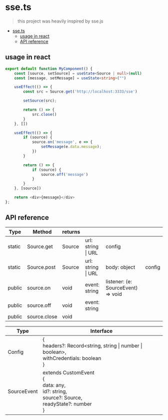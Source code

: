 # sse.ts
> this project was heavily inspired by sse.js

- [sse.ts](#ssets)
  - [usage in react](#usage-in-react)
  - [API reference](#api-reference)


## usage in react
```ts
export default function MyComponent() {
    const [source, setSource] = useState<Source | null>(null)
    const [message, setMessage] = useState<string>("")

    useEffect(() => {
        const src = Source.get('http://localhost:3333/sse')

        setSource(src);

        return () => {
            src.close()
        }
    }, [])

    useEffect(() => {
        if (source) {
            source.on('message', e => {
                setMessage(e.data.message);
            })
        }

        return () => {
            if (source) {
                source.off('message')
            }
        }
    }, [source])

    return <div>{message}</div>
};

```

## API reference

| Type   | Method      | returns |                    |                                    |        |
|--------|-------------|---------|--------------------|------------------------------------|--------|
| static | Source.get  | Source  | url: string \| URL | config                             |        |
| static | Source.post | Source  | url: string \| URL | body: object                       | config |
| public | source.on   | void    | event: string      | listener: (e: SourceEvent) => void |        |
| public | source.off  | void    | event: string      |                                    |        |
| public | source.close  | void    |      |                                    |        |

| Type        | Interface                                                                                                           |
|-------------|---------------------------------------------------------------------------------------------------------------------|
| Config      | { <br>  headers?: Record<string, string \| number \| boolean>, <br>  withCredentials: boolean <br>}                 |
| SourceEvent | extends CustomEvent <br>{ <br>  data: any, <br>  id?: string, <br>  source?: Source, <br>  readyState?: number<br>} |